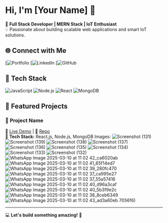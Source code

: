 # Hi, I'm [Your Name] 👋

🚀 **Full Stack Developer | MERN Stack | IoT Enthusiast**  
💡 Passionate about building scalable web applications and smart IoT solutions.  

## 🌐 Connect with Me
[![Portfolio](https://naveen-portfolio-8kje.onrender.com/)
[![LinkedIn](https://www.linkedin.com/in/naveen-kumar-850520270/)
[![GitHub](https://github.com/Crazynaveen555)

## 🔧 Tech Stack
![JavaScript](https://img.shields.io/badge/JavaScript-F7DF1E?style=flat-square&logo=javascript&logoColor=black)
![Node.js](https://img.shields.io/badge/Node.js-339933?style=flat-square&logo=node.js&logoColor=white)
![React](https://img.shields.io/badge/React-20232A?style=flat-square&logo=react&logoColor=61DAFB)
![MongoDB](https://img.shields.io/badge/MongoDB-4EA94B?style=flat-square&logo=mongodb&logoColor=white)

## 📂 Featured Projects
### 🚀 **Project Name**
🔗 [Live Demo](https://naveen-portfolio-8kje.onrender.com/) | 📝 [Repo]([your-project-repo-link](https://github.com/Crazynaveen555))  
📌 **Tech Stack:** React.js, Node.js, MongoDB
Images:
![Screenshot (131)](https://github.com/user-attachments/assets/080a83d2-1e3b-489e-86be-fcbb5e972344)
![Screenshot (139)](https://github.com/user-attachments/assets/36afc9a7-404b-44ab-a6df-e34f6a6c2bdf)
![Screenshot (138)](https://github.com/user-attachments/assets/1c41f059-fb42-4209-a355-0314da660c0a)
![Screenshot (137)](https://github.com/user-attachments/assets/e49acd62-37c2-4324-aed2-7d0b8c7c4a50)
![Screenshot (136)](https://github.com/user-attachments/assets/239c3142-afe9-425e-8139-d0f4525fd085)
![Screenshot (135)](https://github.com/user-attachments/assets/6e81aa13-d488-4596-99a4-20c2101e8c56)
![Screenshot (134)](https://github.com/user-attachments/assets/63fc0087-8b1f-4162-928a-bab55e754ec3)
![Screenshot (133)](https://github.com/user-attachments/assets/cecf133d-bf63-4756-8fa8-af1606d75731)
![Screenshot (132)](https://github.com/user-attachments/assets/62de36ca-2d5a-423c-83b8-816e0d)
![WhatsApp Image 2025-03-10 at 11 02 42_ca6020ab](https://github.com/user-attachments/assets/537286f4-a09b-41a7-8fd7-4d1f147c6178)
![WhatsApp Image 2025-03-10 at 11 02 41_65f14ed7](https://github.com/user-attachments/assets/a643dc34-02bc-4a92-ad40-89442c3f9d2e)
![WhatsApp Image 2025-03-10 at 11 02 39_280fc470](https://github.com/user-attachments/assets/eb5c3473-b817-48b4-b1ad-6db14970dae6)
![WhatsApp Image 2025-03-10 at 11 02 37_ca995e27](https://github.com/user-attachments/assets/f4dd35ab-9a9e-4434-ae84-8f39ec7d2218)
![WhatsApp Image 2025-03-10 at 11 02 37_55a57416](https://github.com/user-attachments/assets/f4f1c144-8170-4fa0-b5c1-41ebf597d022)
![WhatsApp Image 2025-03-10 at 11 02 40_d96a3caf](https://github.com/user-attachments/assets/54fd835e-d5a6-4e70-a728-fbd759ad21ce)
![WhatsApp Image 2025-03-10 at 11 02 40_5b3f9e2c](https://github.com/user-attachments/assets/9cdb525d-1dae-4304-8bcc-e4221004a794)
![WhatsApp Image 2025-03-10 at 11 02 38_8ceb6349](https://github.com/user-attachments/assets/73a60e75-0dfb-4e0c-affd-070c426521d4)
![WhatsApp Image 2025-03-10 at 11 02 43_ad3a60eb](https://github.com/user-attachments/assets/e2a8e562-f19d-442f-873c-31211e3a80c3)
7056f6)

---

💻 **Let's build something amazing!** 🚀
